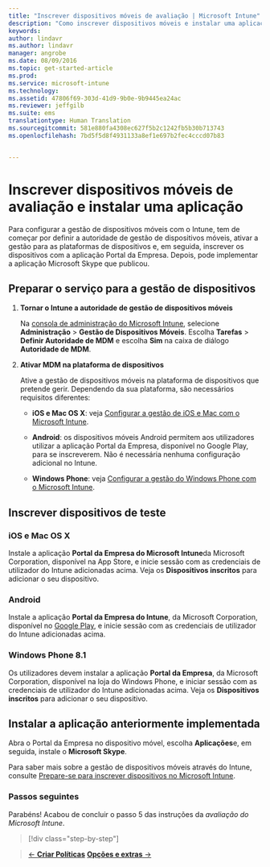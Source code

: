 ```yaml
---
title: "Inscrever dispositivos móveis de avaliação | Microsoft Intune"
description: "Como inscrever dispositivos móveis e instalar uma aplicação quando se inscreve numa avaliação gratuita de 30 dias do Intune"
keywords: 
author: lindavr
ms.author: lindavr
manager: angrobe
ms.date: 08/09/2016
ms.topic: get-started-article
ms.prod: 
ms.service: microsoft-intune
ms.technology: 
ms.assetid: 47806f69-303d-41d9-9b0e-9b9445ea24ac
ms.reviewer: jeffgilb
ms.suite: ems
translationtype: Human Translation
ms.sourcegitcommit: 581e880fa4308ec627f5b2c1242fb5b30b713743
ms.openlocfilehash: 7bd5f5d8f4931133a8ef1e697b2fec4cccd07b83


---
```


# Inscrever dispositivos móveis de avaliação e instalar uma aplicação
Para configurar a gestão de dispositivos móveis com o Intune, tem de começar por definir a autoridade de gestão de dispositivos móveis, ativar a gestão para as plataformas de dispositivos e, em seguida, inscrever os dispositivos com a aplicação Portal da Empresa. Depois, pode implementar a aplicação Microsoft Skype que publicou.

## Preparar o serviço para a gestão de dispositivos

1.  **Tornar o Intune a autoridade de gestão de dispositivos móveis**

    Na [consola de administração do Microsoft Intune](https://manage.microsoft.com/), selecione **Administração** &gt; **Gestão de Dispositivos Móveis**. Escolha **Tarefas** > **Definir Autoridade de MDM** e escolha **Sim** na caixa de diálogo **Autoridade de MDM**.

2.  **Ativar MDM na plataforma de dispositivos**

    Ative a gestão de dispositivos móveis na plataforma de dispositivos que pretende gerir. Dependendo da sua plataforma, são necessários requisitos diferentes:

    -   **iOS e Mac OS X**: veja [Configurar a gestão de iOS e Mac com o Microsoft Intune](/Intune/Deploy-Use/set-up-ios-and-mac-management-with-microsoft-intune).

    -   **Android**: os dispositivos móveis Android permitem aos utilizadores utilizar a aplicação Portal da Empresa, disponível no Google Play, para se inscreverem. Não é necessária nenhuma configuração adicional no Intune.

    -   **Windows Phone**: veja [Configurar a gestão do Windows Phone com o Microsoft Intune](/Intune/Deploy-Use/set-up-windows-phone-management-with-microsoft-intune).

## Inscrever dispositivos de teste

### iOS e Mac OS X
Instale a aplicação **Portal da Empresa do Microsoft Intune**da Microsoft Corporation, disponível na App Store, e inicie sessão com as credenciais de utilizador do Intune adicionadas acima. Veja os **Dispositivos inscritos** para adicionar o seu dispositivo.

### Android
Instale a aplicação **Portal da Empresa do Intune**, da Microsoft Corporation, disponível no [Google Play](http://go.microsoft.com/fwlink/p/?LinkId=386612), e inicie sessão com as credenciais de utilizador do Intune adicionadas acima.

### Windows Phone 8.1
Os utilizadores devem instalar a aplicação **Portal da Empresa**, da Microsoft Corporation, disponível na loja do Windows Phone, e iniciar sessão com as credenciais de utilizador do Intune adicionadas acima.  Veja os **Dispositivos inscritos** para adicionar o seu dispositivo.

## Instalar a aplicação anteriormente implementada
Abra o Portal da Empresa no dispositivo móvel, escolha **Aplicações**e, em seguida, instale o **Microsoft Skype**.

Para saber mais sobre a gestão de dispositivos móveis através do Intune, consulte [Prepare-se para inscrever dispositivos no Microsoft Intune](/Intune/deploy-use/prerequisites-for-enrollment).

### Passos seguintes
Parabéns! Acabou de concluir o passo 5 das instruções da *avaliação do Microsoft Intune*.

>[!div class="step-by-step"]

>[&larr; **Criar Políticas**](.\get-started-with-a-30-day-trial-of-microsoft-intune-step-4.md)     [**Opções e extras** &rarr;](.\get-started-with-a-30-day-trial-of-microsoft-intune-step-6.md)  



<!--HONumber=Oct16_HO2-->


